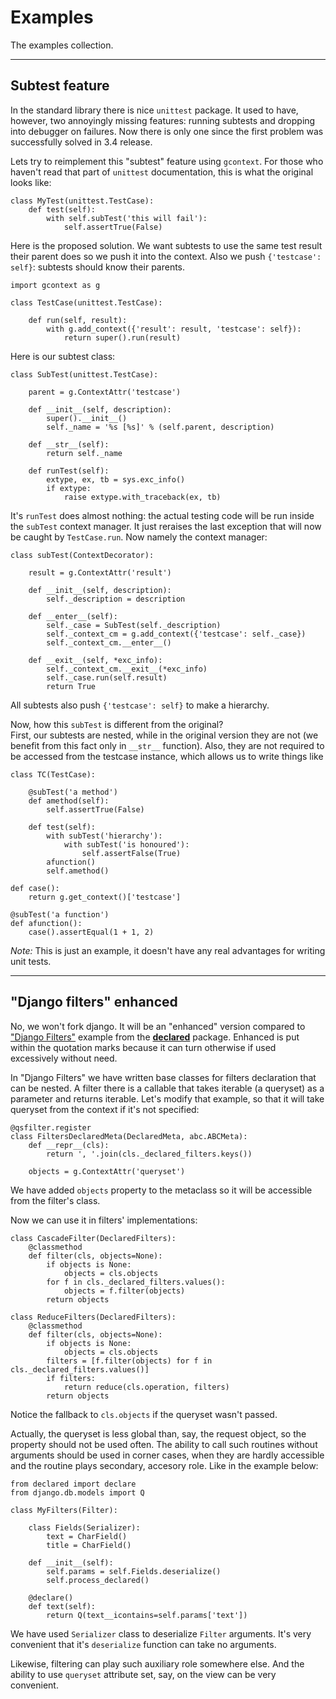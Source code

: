 # Examples

The examples collection.

---

## Subtest feature

In the standard
library there is nice `unittest` package. It used to have, however, two annoyingly missing features:
running subtests and dropping into debugger on failures. Now there is only one since
the first problem was successfully solved in 3.4 release.

Lets try to reimplement this "subtest" feature
using `gcontext`. For those who haven't read that part of `unittest` documentation,
this is what the original looks like:

    class MyTest(unittest.TestCase):
        def test(self):
            with self.subTest('this will fail'):
                self.assertTrue(False)

Here is the proposed solution. We want subtests to use the same test result their parent does so
we push it into the context. Also we push `{'testcase': self}`: subtests should know
their parents.

    import gcontext as g

    class TestCase(unittest.TestCase):

        def run(self, result):
            with g.add_context({'result': result, 'testcase': self}):
                return super().run(result)

Here is our subtest class:

    class SubTest(unittest.TestCase):

        parent = g.ContextAttr('testcase')

        def __init__(self, description):
            super().__init__()
            self._name = '%s [%s]' % (self.parent, description)

        def __str__(self):
            return self._name

        def runTest(self):
            extype, ex, tb = sys.exc_info()
            if extype:
                raise extype.with_traceback(ex, tb)

It's `runTest` does almost nothing: the actual testing code will be run inside the `subTest`
context manager. It just reraises the last exception that will now be caught by
`TestCase.run`. Now namely the context manager:


    class subTest(ContextDecorator):

        result = g.ContextAttr('result')

        def __init__(self, description):
            self._description = description

        def __enter__(self):
            self._case = SubTest(self._description)
            self._context_cm = g.add_context({'testcase': self._case})
            self._context_cm.__enter__()

        def __exit__(self, *exc_info):
            self._context_cm.__exit__(*exc_info)
            self._case.run(self.result)
            return True


All subtests also push `{'testcase': self}` to make a hierarchy.

Now, how this `subTest` is different from the original?                  
First, our subtests are nested,
while in the original version they are not (we benefit from this fact only in `__str__` function).
Also, they are not required to be accessed
from the testcase instance, which allows us to write things like

    class TC(TestCase):

        @subTest('a method')
        def amethod(self):
            self.assertTrue(False)

        def test(self):
            with subTest('hierarchy'):
                with subTest('is honoured'):
                    self.assertFalse(True)
            afunction()
            self.amethod()

    def case():
        return g.get_context()['testcase']

    @subTest('a function')
    def afunction():
        case().assertEqual(1 + 1, 2)

*Note:* This is just an example, it doesn't have any real advantages for writing unit tests.

---

## "Django filters" enhanced

No, we won't fork django. It will be an "enhanced" version compared to ["Django Filters"](http://abetkin.github.io/declared/examples/#django-filters)
example from the **[declared](http://abetkin.github.io/declared/)**
package. Enhanced is put within the quotation marks because it can turn otherwise if used excessively without need.

In "Django Filters" we have written base classes for filters declaration that can be nested. A filter there is a callable that takes
iterable (a queryset) as a parameter and returns iterable. Let's modify that example, so that it will take queryset from the context
if it's not specified:

    @qsfilter.register
    class FiltersDeclaredMeta(DeclaredMeta, abc.ABCMeta):
        def __repr__(cls):
            return ', '.join(cls._declared_filters.keys())
        
        objects = g.ContextAttr('queryset')

We have added `objects` property to the metaclass so it will be accessible from the filter's class.

Now we can use it in filters' implementations:

    class CascadeFilter(DeclaredFilters):
        @classmethod
        def filter(cls, objects=None):
            if objects is None:
                objects = cls.objects
            for f in cls._declared_filters.values():
                objects = f.filter(objects)
            return objects
    
    class ReduceFilters(DeclaredFilters):
        @classmethod
        def filter(cls, objects=None):
            if objects is None:
                objects = cls.objects
            filters = [f.filter(objects) for f in cls._declared_filters.values()]
            if filters:
                return reduce(cls.operation, filters)
            return objects

Notice the fallback to `cls.objects` if the queryset wasn't passed.

Actually, the queryset is less global than, say, the request object, so the property should not be used often.
The ability to call such routines without arguments should be used in corner cases, when they are hardly accessible and
the routine plays secondary, accesory role. Like in the example below:  

    from declared import declare
    from django.db.models import Q

    class MyFilters(Filter):

        class Fields(Serializer):
            text = CharField()
            title = CharField()

        def __init__(self):
            self.params = self.Fields.deserialize()
            self.process_declared()
        
        @declare()
        def text(self):
            return Q(text__icontains=self.params['text'])
        
We have used `Serializer` class to deserialize `Filter` arguments. It's very convenient that it's `deserialize` function can take no arguments.

Likewise, filtering can play such auxiliary role somewhere else. And the ability to use `queryset` attribute set, say, on the view
can be very convenient.